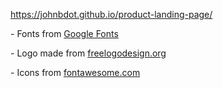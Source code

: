 <a href="https://johnbdot.github.io/product-landing-page/">https://johnbdot.github.io/product-landing-page/</a>
<p>- Fonts from <a href="https://fonts.google.com/">Google Fonts</a></p>
<p>- Logo made from <a href="https://www.freelogodesign.org/">freelogodesign.org</a></p>
<p>- Icons from <a href="https://fontawesome.com/">fontawesome.com</a></p>
